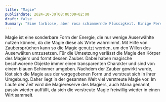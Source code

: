 ```yaml
---
title: "Magie"
publishdate: 2024-10-30T08:00:00+02:00
draft: false
Summary: "Eine farblose, aber rosa schimmernde Flüssigkeit. Einige Personen sind in der Lage Magie zu nutzen, um Zaubersprüche oder ähnliches zu wirken."
---
```

Magie ist eine sonderbare Form der Energie, die nur wenige Auserwählte nutzen können, da die Magie diese als Wirte wahrnimmt. Mit Hilfe von Zaubersprüchen kann so die Magie genutzt werden, um den Willen des Auserwälten umzusetzen. Für die Umsetzung verlässt die Magie den Körper des Magiers und formt dessen Zauber. Dabei haben magische beschworene Objekte immer einen transparenten Charakter und sind von einem blauen Schimmer umgeben. Nachdem der Zauber gewirkt wurde, löst sich die Magie aus der vorgegebenen Form und verstreut sich in ihrer Umgebung. Daher liegt in der gesamten Welt viel verstreute Magie vor. Im Laufe der Zeit wird die Magiereserve des Magiers, auch Mana genannt, passiv wieder auffüllt, da sich die verstreute Magie freiwillig wieder in einen Wirt sammelt.  
